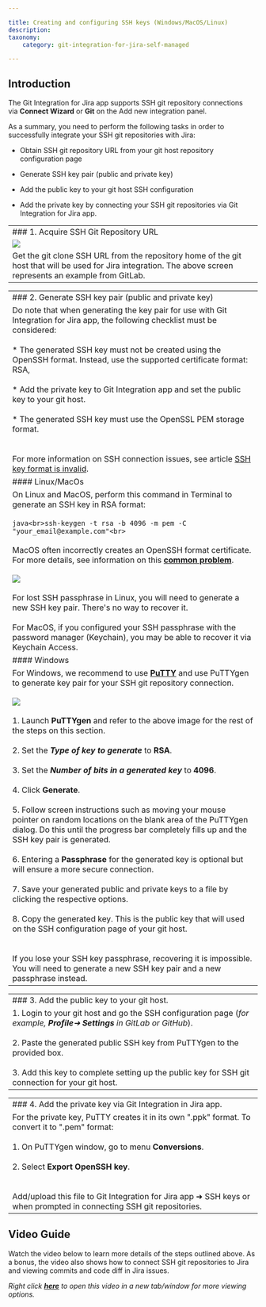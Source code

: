 ```yaml
---

title: Creating and configuring SSH keys (Windows/MacOS/Linux)
description:
taxonomy:
    category: git-integration-for-jira-self-managed

---
```


## Introduction

The Git Integration for Jira app supports SSH git repository connections via **Connect Wizard** or **Git** on the Add new integration panel.

As a summary, you need to perform the following tasks in order to successfully integrate your SSH git repositories with Jira:

*   Obtain SSH git repository URL from your git host repository configuration page

*   Generate SSH key pair (public and private key)

*   Add the public key to your git host SSH configuration

*   Add the private key by connecting your SSH git repositories via Git Integration for Jira app.


|     |
| --- |
| ### 1\. Acquire SSH Git Repository URL |
| ![](https://bigbrassband.atlassian.net/wiki/download/attachments/183271450/image-20220118-110313.png?version=1&modificationDate=1642504624168&cacheVersion=1&api=v2) |
| Get the git clone SSH URL from the repository home of the git host that will be used for Jira integration. The above screen represents an example from GitLab. |

|     |
| --- |
| ### 2\. Generate SSH key pair (public and private key) |
| Do note that when generating the key pair for use with Git Integration for Jira app, the following checklist must be considered:<br><br>*   The generated SSH key must not be created using the OpenSSH format. Instead, use the supported certificate format: RSA,<br>    <br>*   Add the private key to Git Integration app and set the public key to your git host.<br>    <br>*   The generated SSH key must use the OpenSSL PEM storage format.<br>    <br><br>For more information on SSH connection issues, see article [SSH key format is invalid](/wiki/spaces/GIJDC/pages/187957296/SSH+key+file+format+is+invalid). |
| #### Linux/MacOs |
| On Linux and MacOS, perform this command in Terminal to generate an SSH key in RSA format:<br><br>```java<br>ssh-keygen -t rsa -b 4096 -m pem -C "your_email@example.com"<br>```<br><br>MacOS often incorrectly creates an OpenSSH format certificate. For more details, see information on this [**common problem**](https://serverfault.com/questions/939909/ssh-keygen-does-not-create-rsa-private-key).<br><br>![](https://bigbrassband.atlassian.net/wiki/download/attachments/183271450/image-20220118-110744.png?version=1&modificationDate=1642504624174&cacheVersion=1&api=v2)<br><br>For lost SSH passphrase in Linux, you will need to generate a new SSH key pair. There's no way to recover it.<br><br>For MacOS, if you configured your SSH passphrase with the password manager (Keychain), you may be able to recover it via Keychain Access. |
| #### Windows |
| For Windows, we recommend to use [**PuTTY**](https://www.putty.org/) and use PuTTYgen to generate key pair for your SSH git repository connection.<br><br>![](https://bigbrassband.atlassian.net/wiki/download/thumbnails/183271450/puttygen-key-dlg.png%3Fversion=1&modificationDate=1642164294617&cacheVersion=1&api=v2?version=1&modificationDate=1642504624176&cacheVersion=1&api=v2&width=448&height=440)<br><br>1.  Launch **PuTTYgen** and refer to the above image for the rest of the steps on this section.<br>    <br>2.  Set the _**Type of key to generate**_ to **RSA**.<br>    <br>3.  Set the _**Number of bits in a generated key**_ to **4096**.<br>    <br>4.  Click **Generate**.<br>    <br>5.  Follow screen instructions such as moving your mouse pointer on random locations on the blank area of the PuTTYgen dialog. Do this until the progress bar completely fills up and the SSH key pair is generated.<br>    <br>6.  Entering a **Passphrase** for the generated key is optional but will ensure a more secure connection.<br>    <br>7.  Save your generated public and private keys to a file by clicking the respective options.<br>    <br>8.  Copy the generated key. This is the public key that will used on the SSH configuration page of your git host.<br>    <br><br>If you lose your SSH key passphrase, recovering it is impossible. You will need to generate a new SSH key pair and a new passphrase instead. |

|     |
| --- |
| ### 3\. Add the public key to your git host. |
| 1.  Login to your git host and go the SSH configuration page (_for example, **Profile**➜ **Settings** in GitLab or GitHub_).<br>    <br>2.  Paste the generated public SSH key from PuTTYgen to the provided box.<br>    <br>3.  Add this key to complete setting up the public key for SSH git connection for your git host. |

|     |
| --- |
| ### 4\. Add the private key via Git Integration in Jira app. |
| For the private key, PuTTY creates it in its own ".ppk" format. To convert it to ".pem" format:<br><br>1.  On PuTTYgen window, go to menu **Conversions**.<br>    <br>2.  Select **Export OpenSSH key**.<br>    <br><br>Add/upload this file to Git Integration for Jira app ➜ SSH keys or when prompted in connecting SSH git repositories. |

## Video Guide

Watch the video below to learn more details of the steps outlined above. As a bonus, the video also shows how to connect SSH git repositories to Jira and viewing commits and code diff in Jira issues. 

_Right click_ [_**here**_](https://bigbrassband.wistia.com/medias/migvqa03gw) _to open this video in a new tab/window for more viewing options._

